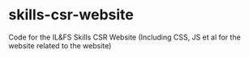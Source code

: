 # skills-csr-website
Code for the IL&amp;FS Skills CSR Website (Including CSS, JS et al for the website related to the website)
